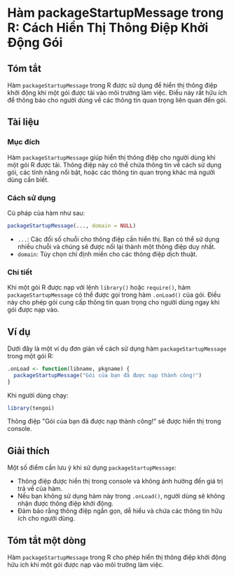 <!--
Meta Description: # Hàm packageStartupMessage trong R: Cách Hiển Thị Thông Điệp Khởi Động Gói ## Tóm tắt Hàm `packageStartupMessage` trong R được sử dụng để hiển thị th...
Meta Keywords: thông, gói, được, điệp, hàm
-->

# Hàm packageStartupMessage trong R: Cách Hiển Thị Thông Điệp Khởi Động Gói

## Tóm tắt
Hàm `packageStartupMessage` trong R được sử dụng để hiển thị thông điệp khởi động khi một gói được tải vào môi trường làm việc. Điều này rất hữu ích để thông báo cho người dùng về các thông tin quan trọng liên quan đến gói.

## Tài liệu
### Mục đích
Hàm `packageStartupMessage` giúp hiển thị thông điệp cho người dùng khi một gói R được tải. Thông điệp này có thể chứa thông tin về cách sử dụng gói, các tính năng nổi bật, hoặc các thông tin quan trọng khác mà người dùng cần biết.

### Cách sử dụng
Cú pháp của hàm như sau:

```R
packageStartupMessage(..., domain = NULL)
```

- `...`: Các đối số chuỗi cho thông điệp cần hiển thị. Bạn có thể sử dụng nhiều chuỗi và chúng sẽ được nối lại thành một thông điệp duy nhất.
- `domain`: Tùy chọn chỉ định miền cho các thông điệp dịch thuật.

### Chi tiết
Khi một gói R được nạp với lệnh `library()` hoặc `require()`, hàm `packageStartupMessage` có thể được gọi trong hàm `.onLoad()` của gói. Điều này cho phép gói cung cấp thông tin quan trọng cho người dùng ngay khi gói được nạp vào.

## Ví dụ
Dưới đây là một ví dụ đơn giản về cách sử dụng hàm `packageStartupMessage` trong một gói R:

```R
.onLoad <- function(libname, pkgname) {
  packageStartupMessage("Gói của bạn đã được nạp thành công!")
}
```

Khi người dùng chạy:

```R
library(tengoi)
```

Thông điệp "Gói của bạn đã được nạp thành công!" sẽ được hiển thị trong console.

## Giải thích
Một số điểm cần lưu ý khi sử dụng `packageStartupMessage`:
- Thông điệp được hiển thị trong console và không ảnh hưởng đến giá trị trả về của hàm.
- Nếu bạn không sử dụng hàm này trong `.onLoad()`, người dùng sẽ không nhận được thông điệp khởi động.
- Đảm bảo rằng thông điệp ngắn gọn, dễ hiểu và chứa các thông tin hữu ích cho người dùng.

## Tóm tắt một dòng
Hàm `packageStartupMessage` trong R cho phép hiển thị thông điệp khởi động hữu ích khi một gói được nạp vào môi trường làm việc.